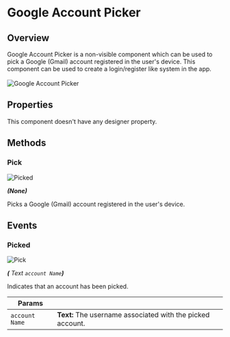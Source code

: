 # Google Account Picker

## Overview
Google Account Picker is a non-visible component which can be used to pick a Google (Gmail) account registered in the user's device. This component can be used to create a login/register like system in the app.
<br><br>
![Google Account Picker](/assets/images/google/google-account-picker/preview.gif)


## Properties
This component doesn't have any designer property.



## Methods


### Pick

![Picked](/assets/images/google/google-account-picker/m_pick.png)

_**\(**None**\)**_

Picks a Google (Gmail) account registered in the user's device.


## Events

### Picked

![Pick](/assets/images/google/google-account-picker/e_picked.png)

_**\(** Text `account Name`**\)**_

Indicates that an account has been picked.

Params               | []()
-------------------- | ---------- 
`account Name`           | **Text:**  The username associated with the picked account.
